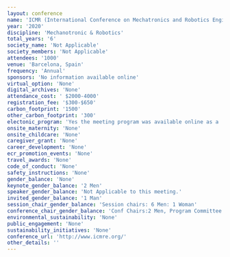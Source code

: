 ```yaml
---
layout: conference 
name: 'ICMR (International Conference on Mechatronics and Robotics Engineering) meeting'
year: '2020'
discipline: 'Mechanotronic & Robotics'
total_years: '6'
society_name: 'Not Applicable'
society_members: 'Not Applicable'
attendees: '1000'
venue: 'Barcelona, Spain'
frequency: 'Annual'
sponsors: 'No information available online'
virtual_option: 'None'
digital_archives: 'None'
attendance_cost: ' $2000-4000'
registration_fee: '$300-$650'
carbon_footprint: '1500'
other_carbon_footprint: '300'
electonic_program: 'Yes the meeting program was available online as a .pdf file.'
onsite_maternity: 'None'
onsite_childcare: 'None'
caregiver_grant: 'None'
career_development: 'None'
ecr_promotion_events: 'None'
travel_awards: 'None'
code_of_conduct: 'None'
safety_instructions: 'None'
gender_balance: 'None'
keynote_gender_balance: '2 Men'
speaker_gender_balance: 'Not Applicable to this meeting.'
invited_gender_balance: '1 Man'
session_chair_gender_balance: 'Session chairs: 6 Men: 1 Woman'
conference_chair_gender_balance: 'Conf Chairs:2 Men, Program Committee Chairs: 2 Men, Steering Committee: 3 Men'
environmental_sustainability: 'None'
public_engagement: 'None'
sustainability_initiatives: 'None'
conference_url: 'http://www.icmre.org/'
other_details: ''
---
```

